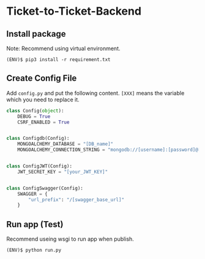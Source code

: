 # Ticket-to-Ticket-Backend

## Install package

Note: Recommend using virtual environment.

```
(ENV)$ pip3 install -r requirement.txt
```

## Create Config File

Add `config.py` and put the following content.
`[XXX]` means the variable which you need to replace it.

```python
class Config(object):
    DEBUG = True
    CSRF_ENABLED = True


class Configdb(Config):
    MONGOALCHEMY_DATABASE = "[DB_name]"
    MONGOALCHEMY_CONNECTION_STRING = "mongodb://[username]:[password]@[server]/[DB_name]"


class ConfigJWT(Config):
    JWT_SECRET_KEY = "[your_JWT_KEY]"


class ConfigSwagger(Config):
    SWAGGER = {
        "url_prefix": "/[swagger_base_url]"
    }
```

## Run app (Test)

Recommend useing wsgi to run app when publish.

```
(ENV)$ python run.py
```

